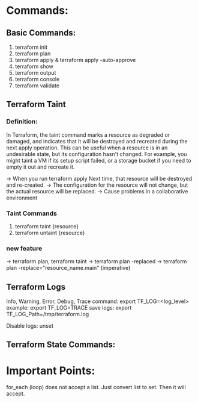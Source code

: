 # Commands:

## Basic Commands:
1. terraform init
2. terraform plan
3. terraform apply & terraform apply -auto-approve
4. terraform show
5. terraform output
6. terraform console
7. terraform validate

## Terraform Taint
### Definition:
In Terraform, the taint command marks a resource as degraded or damaged, and indicates that it will be destroyed and recreated during the next apply operation. This can be useful when a resource is in an undesirable state, but its configuration hasn't changed. For example, you might taint a VM if its setup script failed, or a storage bucket if you need to empty it out and recreate it.

-> When you run terraform apply Next time, that resource will be destroyed and re-created.
-> The configuration for the resource will not change, but the actual resource will be replaced.
-> Cause problems in a collaborative environment

### Taint Commands
1. terraform taint {resource}
2. terraform untaint {resource}

### new feature
-> terraform plan, terraform taint -> terraform plan -replaced
-> terraform plan -replace="resource_name.main" (imperative)


## Terraform Logs
Info, Warning, Error, Debug, Trace
command: export TF_LOG=<log_level> 
example: export TF_LOG=TRACE
save logs: export TF_LOG_Path=/tmp/terraform.log

Disable logs:
unset 

## Terraform State Commands:

# Important Points:
for_each (loop) does not accept a list. Just convert list to set. Then it will accept.
